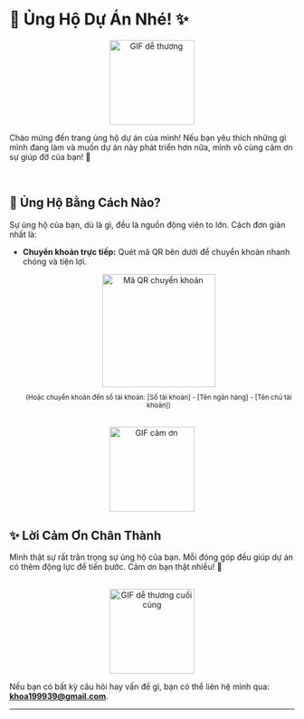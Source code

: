 # 💖 Ủng Hộ Dự Án Nhé! ✨

<!-- Chèn URL của GIF dễ thương #1 vào đây! -->
<div align="center">
  <img src="[URL của GIF dễ thương #1]" alt="GIF dễ thương" width="150">
</div>
<!-- Kết thúc GIF #1 -->

Chào mừng đến trang ủng hộ dự án của mình! Nếu bạn yêu thích những gì mình đang làm và muốn dự án này phát triển hơn nữa, mình vô cùng cảm ơn sự giúp đỡ của bạn! 🥰

<br>

## 🎁 Ủng Hộ Bằng Cách Nào?

Sự ủng hộ của bạn, dù là gì, đều là nguồn động viên to lớn. Cách đơn giản nhất là:

*   **Chuyển khoản trực tiếp:** Quét mã QR bên dưới để chuyển khoản nhanh chóng và tiện lợi.

    <div align="center">
      <img src="[URL hình ảnh QR code của bạn]" alt="Mã QR chuyển khoản" width="200">
      <p style="font-size: smaller;">(Hoặc chuyển khoản đến số tài khoản: [Số tài khoản] - [Tên ngân hàng] - [Tên chủ tài khoản])</p>
    </div>

<br>

<!-- Chèn URL của GIF dễ thương #2 vào đây! -->
<div align="center">
  <img src="[URL của GIF dễ thương #2]" alt="GIF cảm ơn" width="150">
</div>
<!-- Kết thúc GIF #2 -->

## ✨ Lời Cảm Ơn Chân Thành

Mình thật sự rất trân trọng sự ủng hộ của bạn. Mỗi đóng góp đều giúp dự án có thêm động lực để tiến bước. Cảm ơn bạn thật nhiều! 🙏

<br>

<!-- Chèn URL của GIF dễ thương #3 vào đây! -->
<div align="center">
  <img src="[URL của GIF dễ thương #3]" alt="GIF dễ thương cuối cùng" width="150">
</div>
<!-- Kết thúc GIF #3 -->

Nếu bạn có bất kỳ câu hỏi hay vấn đề gì, bạn có thể liên hệ mình qua: **khoa199939@gmail.com**.

---
